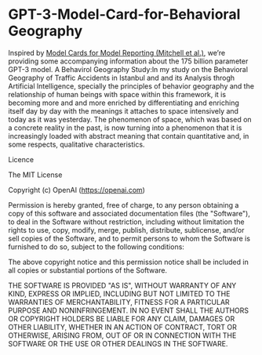 # GPT-3-Model-Card-for-Behavioral Geography
Inspired by [Model Cards for Model Reporting (Mitchell et al.)](https://arxiv.org/abs/1810.03993), we’re providing some accompanying information about the 175 billion parameter GPT-3 model.
A Behavirol Geography Study:ln my study on the Behavioral Geography of Traffic Accidents in Istanbul and and its Analysis throgh Artificial lntelligence, specially the principles of behavior geography and the relationship of human beings with space within this framework, it is becoming more and and more enriched by differentiating and enriching itself day by day with the meanings it attaches to space intensively and  today as it was yesterday. The phenomenon of space, which was based on a concrete reality in the past, is now turning into a phenomenon that it is increasingly loaded with abstract meaning that contain quantitative and, in some  respects, qualitative  characteristics.


Licence

The MIT License

Copyright (c) OpenAI (https://openai.com)

Permission is hereby granted, free of charge, to any person obtaining a copy
of this software and associated documentation files (the "Software"), to deal
in the Software without restriction, including without limitation the rights
to use, copy, modify, merge, publish, distribute, sublicense, and/or sell
copies of the Software, and to permit persons to whom the Software is
furnished to do so, subject to the following conditions:

The above copyright notice and this permission notice shall be included in
all copies or substantial portions of the Software.

THE SOFTWARE IS PROVIDED "AS IS", WITHOUT WARRANTY OF ANY KIND, EXPRESS OR
IMPLIED, INCLUDING BUT NOT LIMITED TO THE WARRANTIES OF MERCHANTABILITY,
FITNESS FOR A PARTICULAR PURPOSE AND NONINFRINGEMENT. IN NO EVENT SHALL THE
AUTHORS OR COPYRIGHT HOLDERS BE LIABLE FOR ANY CLAIM, DAMAGES OR OTHER
LIABILITY, WHETHER IN AN ACTION OF CONTRACT, TORT OR OTHERWISE, ARISING FROM,
OUT OF OR IN CONNECTION WITH THE SOFTWARE OR THE USE OR OTHER DEALINGS IN
THE SOFTWARE.
